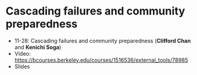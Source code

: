
# Cascading failures and community preparedness
- 11-28: Cascading failures and community preparedness (**Clifford Chan** and **Kenichi Soga**)
- Video: https://bcourses.berkeley.edu/courses/1516536/external_tools/78985
- Slides
